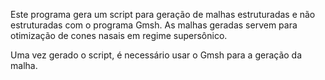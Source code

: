 Este programa gera um script para geração de malhas estruturadas e não estruturadas com o programa Gmsh.
As malhas geradas servem para otimização de cones nasais em regime supersônico.

Uma vez gerado o script, é necessário usar o Gmsh para a geração da malha.
